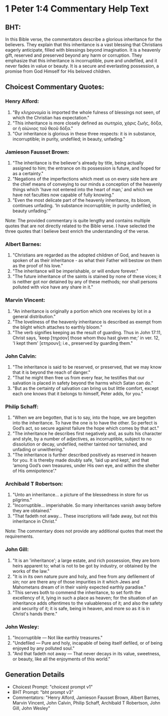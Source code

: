 # 1 Peter 1:4 Commentary Help Text

## BHT:
In this Bible verse, the commentators describe a glorious inheritance for the believers. They explain that this inheritance is a vast blessing that Christians eagerly anticipate, filled with blessings beyond imagination. It is a heavenly gift, reserved and preserved beyond any harm or corruption. They emphasize that this inheritance is incorruptible, pure and undefiled, and it never fades in value or beauty. It is a secure and everlasting possession, a promise from God Himself for His beloved children.

## Choicest Commentary Quotes:
### Henry Alford:
1. "By κληρονομία is imported the whole fulness of blessings not seen, of which the Christian has expectation." 
2. "This inheritance is more closely defined as σωτηρία, χάρις ζωῆς, δόξα, or ἡ αἰώνιος τοῦ θεοῦ δόξα."
3. "Our inheritance is glorious in these three respects: it is in substance, incorruptible; in purity, undefiled; in beauty, unfading."

### Jamieson Fausset Brown:
1. "The inheritance is the believer's already by title, being actually assigned to him; the entrance on its possession is future, and hoped for as a certainty."
2. "Negations of the imperfections which meet us on every side here are the chief means of conveying to our minds a conception of the heavenly things which 'have not entered into the heart of man,' and which we have not faculties now capable of fully knowing."
3. "Even the most delicate part of the heavenly inheritance, its bloom, continues unfading. 'In substance incorruptible; in purity undefiled; in beauty unfading.'"

Note: The provided commentary is quite lengthy and contains multiple quotes that are not directly related to the Bible verse. I have selected the three quotes that I believe best enrich the understanding of the verse.

### Albert Barnes:
1. "Christians are regarded as the adopted children of God, and heaven is spoken of as their inheritance - as what their Father will bestow on them as the proof of his love."
2. "The inheritance will be imperishable, or will endure forever."
3. "The future inheritance of the saints is stained by none of these vices; it is neither got nor detained by any of these methods; nor shall persons polluted with vice have any share in it."

### Marvin Vincent:
1. "An inheritance is originally a portion which one receives by lot in a general distribution." 
2. "The loveliness of the heavenly inheritance is described as exempt from the blight which attaches to earthly bloom."
3. "The verb signifies keeping as the result of guarding. Thus in John 17:11, Christ says, 'keep [τηρσον] those whom thou hast given me;' in ver. 12, 'I kept them' [ετηρουν]; i.e., preserved by guarding them."

### John Calvin:
1. "The inheritance is said to be reserved, or preserved, that we may know that it is beyond the reach of danger."
2. "That he might then free us from every fear, he testifies that our salvation is placed in safety beyond the harms which Satan can do."
3. "But as the certainty of salvation can bring us but little comfort, except each one knows that it belongs to himself, Peter adds, for you."

### Philip Schaff:
1. "When we are begotten, that is to say, into the hope, we are begotten into the inheritance. To have the one is to have the other. So perfect is God’s act, so secure against failure the hope which comes by that act." 
2. "The inheritance he describes first negatively and, as suits his character and style, by a number of adjectives, as incorruptible, subject to no dissolution or decay, undefiled, neither tainted nor tarnished, and unfading or unwithering."
3. "The inheritance is further described positively as reserved in heaven for you. It is thereby made doubly safe, ‘laid up and kept,’ and that ‘among God’s own treasures, under His own eye, and within the shelter of His omnipotence’."

### Archibald T Robertson:
1. "Unto an inheritance... a picture of the blessedness in store for us pilgrims." 
2. "Incorruptible... imperishable. So many inheritances vanish away before they are obtained."
3. "That fadeth not away... These inscriptions will fade away, but not this inheritance in Christ."

Note: The commentary does not provide any additional quotes that meet the requirements.

### John Gill:
1. "It is an 'inheritance'; a large estate, and rich possession, they are born heirs apparent to; what is not to be got by industry, or obtained by the works of the law."
2. "It is in its own nature pure and holy, and free from any defilement of sin; nor are there any of those impurities in it which Jews and Mahometans dream of in their vainly expected earthly paradise."
3. "This serves both to commend the inheritance, to set forth the excellency of it, lying in such a place as heaven; for the situation of an inheritance adds oftentimes to the valuableness of it; and also the safety and security of it; it is safe, being in heaven, and more so as it is in Christ's hands there."

### John Wesley:
1. "Incorruptible — Not like earthly treasures."
2. "Undefiled — Pure and holy, incapable of being itself defiled, or of being enjoyed by any polluted soul."
3. "And that fadeth not away — That never decays in its value, sweetness, or beauty, like all the enjoyments of this world."


## Generation Details
- Choicest Prompt: "choicest prompt v1"
- BHT Prompt: "bht prompt v3"
- Commentators: "Henry Alford, Jamieson Fausset Brown, Albert Barnes, Marvin Vincent, John Calvin, Philip Schaff, Archibald T Robertson, John Gill, John Wesley"
